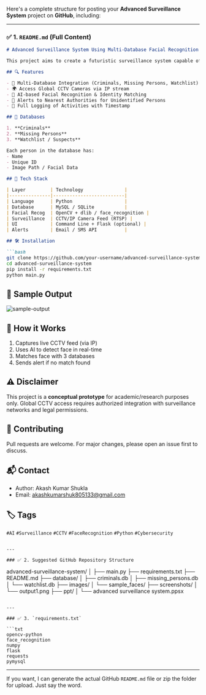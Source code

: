 Here's a complete structure for posting your **Advanced Surveillance System** project on **GitHub**, including:

---

### ✅ 1. `README.md` (Full Content)

````markdown
# Advanced Surveillance System Using Multi-Database Facial Recognition & Global CCTV Access

This project aims to create a futuristic surveillance system capable of scanning identities using facial recognition, comparing them against multiple national databases, and reporting unidentified persons to the nearest security agency.

## 🔍 Features

- 🎯 Multi-Database Integration (Criminals, Missing Persons, Watchlist)
- 🌍 Access Global CCTV Cameras via IP stream
- 🧠 AI-based Facial Recognition & Identity Matching
- 🚨 Alerts to Nearest Authorities for Unidentified Persons
- 🧾 Full Logging of Activities with Timestamp

## 📁 Databases

1. **Criminals**
2. **Missing Persons**
3. **Watchlist / Suspects**

Each person in the database has:
- Name
- Unique ID
- Image Path / Facial Data

## 🧠 Tech Stack

| Layer         | Technology               |
|---------------|--------------------------|
| Language      | Python                   |
| Database      | MySQL / SQLite           |
| Facial Recog  | OpenCV + dlib / face_recognition |
| Surveillance  | CCTV/IP Camera Feed (RTSP) |
| UI            | Command Line + Flask (optional) |
| Alerts        | Email / SMS API          |

## 🛠️ Installation

```bash
git clone https://github.com/your-username/advanced-surveillance-system.git
cd advanced-surveillance-system
pip install -r requirements.txt
python main.py
````

## 📸 Sample Output

![sample-output](screenshots/output1.png)

## 🧪 How it Works

1. Captures live CCTV feed (via IP)
2. Uses AI to detect face in real-time
3. Matches face with 3 databases
4. Sends alert if no match found

## ⚠️ Disclaimer

This project is a **conceptual prototype** for academic/research purposes only. Global CCTV access requires authorized integration with surveillance networks and legal permissions.

## 🤝 Contributing

Pull requests are welcome. For major changes, please open an issue first to discuss.

## 📬 Contact

* Author: Akash Kumar Shukla
* Email: [akashkumarshuk805133@gmail.com](mailto:akashkumarshuk805133@gmail.com)

## 🏷️ Tags

`#AI` `#Surveillance` `#CCTV` `#FaceRecognition` `#Python` `#Cybersecurity`

```

---

### ✅ 2. Suggested GitHub Repository Structure

```

advanced-surveillance-system/
│
├── main.py
├── requirements.txt
├── README.md
├── database/
│   ├── criminals.db
│   ├── missing\_persons.db
│   └── watchlist.db
├── images/
│   └── sample\_faces/
├── screenshots/
│   └── output1.png
├── ppt/
│   └── advanced surveillance system.ppsx

````

---

### ✅ 3. `requirements.txt`

```txt
opencv-python
face_recognition
numpy
flask
requests
pymysql
````

---

If you want, I can generate the actual GitHub `README.md` file or zip the folder for upload. Just say the word.
